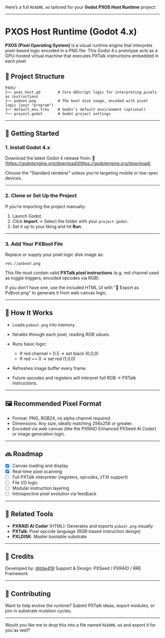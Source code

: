 Here’s a full `README.md` tailored for your **Godot PXOS Host Runtime** project:

---

# PXOS Host Runtime (Godot 4.x)

**PXOS (Pixel Operating System)** is a visual runtime engine that interprets pixel-based logic encoded in a PNG file. This Godot 4.x prototype acts as a GPU-hosted virtual machine that executes PXTalk instructions embedded in each pixel.

## 🔧 Project Structure

```
PXOS/
├── pxos_host.gd        # Core GDScript logic for interpreting pixels as instructions
├── pxboot.png          # The boot disk image, encoded with pixel logic (your "program")
├── default_env.tres    # Godot’s default environment (optional)
└── project.godot       # Godot project settings
```

---

## 🚀 Getting Started

### 1. Install Godot 4.x

Download the latest Godot 4 release from:
🔗 [https://godotengine.org/download](https://godotengine.org/download)

Choose the “Standard renderer” unless you’re targeting mobile or low-spec devices.

---

### 2. Clone or Set Up the Project

If you’re importing the project manually:

1. Launch Godot.
2. Click **Import** → Select the folder with your `project.godot`.
3. Set it up to your liking and hit **Run**.

---

### 3. Add Your PXBoot File

Replace or supply your pixel logic disk image as:

```
res://pxboot.png
```

This file must contain valid **PXTalk pixel instructions** (e.g. red channel used as toggle triggers, encoded opcodes via RGB).

If you don’t have one, use the included HTML UI with "💾 Export as PxBoot.png" to generate it from web canvas logic.

---

## 🧠 How It Works

* Loads `pxboot.png` into memory.
* Iterates through each pixel, reading RGB values.
* Runs basic logic:

  * If red channel > 0.5 → set black (0,0,0)
  * If red == 0 → set red (1,0,0)
* Refreshes image buffer every frame.
* Future opcodes and registers will interpret full RGB → PXTalk instructions.

---

## 🖼️ Recommended Pixel Format

* Format: PNG, RGB24, no alpha channel required.
* Dimensions: Any size, ideally matching 256x256 or greater.
* Encoded via web canvas (like the PXRAID Enhanced PXSeed AI Coder) or image generation logic.

---

## 🔜 Roadmap

* [x] Canvas loading and display
* [x] Real-time pixel scanning
* [ ] Full PXTalk interpreter (registers, opcodes, zTXt support)
* [ ] File I/O logic
* [ ] Modular instruction layering
* [ ] Introspective pixel evolution via feedback

---

## 📁 Related Tools

* **PXRAID AI Coder** (HTML): Generates and exports `pxboot.png` visually
* **PXTalk**: Pixel opcode language (RGB-based instruction design)
* **PXLDISK**: Master bootable substrate

---

## 📢 Credits

Developed by: [@tdw419](https://github.com/tdw419)
Support & Design: PXSeed / PXRAID / RRE Framework

---

## 💬 Contributing

Want to help evolve the runtime? Submit PXTalk ideas, export modules, or join in substrate mutation cycles.

---

Would you like me to drop this into a file named `README.md` and export it for you as well?
